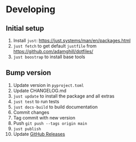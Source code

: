 # Developing

## Initial setup

1. Install `just`: https://just.systems/man/en/packages.html
1. `just fetch` to get default `justfile` from https://github.com/adamghill/dotfiles/
1. `just boostrap` to install base tools

## Bump version

1. Update version in `pyproject.toml`
1. Update CHANGELOG.md
1. `just update` to install the package and all extras
1. `just test` to run tests
1. `just docs-build` to build documentation
1. Commit changes
1. Tag commit with new version
1. Push `git push --tags origin main`
1. `just publish`
1. Update [GitHub Releases](https://github.com/adamghill/coltrane/releases/new)
